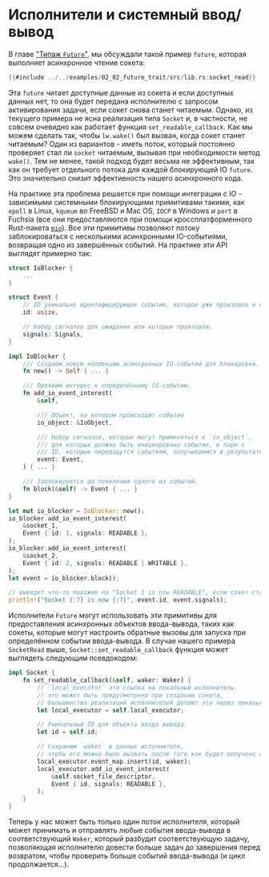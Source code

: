 # Исполнители и системный ввод/вывод

В главе ["Типаж `Future`"](./02_future.md), мы обсуждали такой 
пример `future`, которая выполняет асинхронное чтение сокета:

```rust
{{#include ../../examples/02_02_future_trait/src/lib.rs:socket_read}}
```

Эта `future` читает доступные данные из сокета и если доступных 
данных нет, то она будет передана исполнителю с запросом 
активирования задачи, если сокет снова станет читаемым. Однако, 
из текущего примера не ясна реализация типа 
`Socket` и, в частности, не совсем очевидно как 
работает функция `set_readable_callback`. Как мы 
можем сделать так, чтобы `lw.wake()` был вызван, 
когда сокет станет читаемым? Один из вариантов - иметь поток, 
который постоянно проверяет стал ли `socket` 
читаемым, вызывая при необходимости метод 
`wake()`. Тем не менее, такой подход будет весьма не 
эффективным, так как он требует отдельного потока для каждой 
блокирующей IO `future`. Это значительно снизит эффективность 
нашего асинхронного кода.

На практике эта проблема решается при помощи интеграции с 
IO - зависимыми системными блокирующими примитивами такими, 
как `epoll` в Linux, `kqueue` во FreeBSD и
Mac OS, `IOCP` в Windows и `port` в Fuchsia (все они 
предоставляются при помощи кроссплатформенного Rust-пакета 
[`mio`](https://github.com/tokio-rs/mio)). Все эти примитивы позволяют потоку 
заблокироваться с несколькими асинхронными IO-событиями, 
возвращая одно из завершённых событий. На практике эти API 
выглядят примерно так:

```rust
struct IoBlocker {
    ...
}

struct Event {
    // ID уникально идентифицирующее событие, которое уже произошло и на которое мы подписались.
    id: usize,

    // Набор сигналов для ожидания или которые произошли.
    signals: Signals,
}

impl IoBlocker {
    /// Создаём новую коллекцию асинхронных IO-событий для блокировки.
    fn new() -> Self { ... }

    /// Проявим интерес к определённому IO-событию.
    fn add_io_event_interest(
        &self,

        /// Объект, на котором происходит событие
        io_object: &IoObject,

        /// Набор сигналов, которые могут применяться к `io_object`,
        /// для которых должно быть инициировано событие, в паре с
        /// ID, которые передадутся событиям, получившимся в результате нашего интереса.
        event: Event,
    ) { ... }

    /// Заблокируется до появления одного из событий.
    fn block(&self) -> Event { ... }
}

let mut io_blocker = IoBlocker::new();
io_blocker.add_io_event_interest(
    &socket_1,
    Event { id: 1, signals: READABLE },
);
io_blocker.add_io_event_interest(
    &socket_2,
    Event { id: 2, signals: READABLE | WRITABLE },
);
let event = io_blocker.block();

// выведет что-то похожее на "Socket 1 is now READABLE", если сокет станет доступным для чтения.
println!("Socket {:?} is now {:?}", event.id, event.signals);
```

Исполнители `Future` могут использовать эти примитивы для предоставления асинхронных объектов ввода-вывода,
таких как сокеты, которые могут настроить обратные вызовы для запуска при определённом событии ввода-вывода. В случае нашего примера `SocketRead` выше,
`Socket::set_readable_callback` функция может выглядеть следующим псевдокодом:

```rust
impl Socket {
    fn set_readable_callback(&self, waker: Waker) {
        // `local_executor` это ссылка на локальный исполнитель.
        // это может быть предусмотрено при создании сокета, 
        // большинство реализаций исполнителей делают это через локальный поток, так удобнее.
        let local_executor = self.local_executor;

        // Уникальный ID для объекта ввода вывода.
        let id = self.id;

        // Сохраним `waker` в данных исполнителя,
        // чтобы его можно было вызвать после того как будет получено событие.
        local_executor.event_map.insert(id, waker);
        local_executor.add_io_event_interest(
            &self.socket_file_descriptor,
            Event { id, signals: READABLE },
        );
    }
}
```

Теперь у нас может быть только один поток исполнителя, который может принимать и отправлять любые
события ввода-вывода в соответствующий `Waker`, который разбудит соответствующую
задачу, позволяющая исполнителю довести больше задач до завершения перед возвратом,
чтобы проверить больше событий ввода-вывода (и цикл продолжается...).
